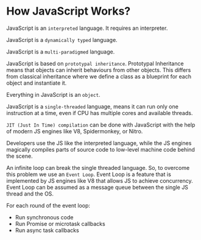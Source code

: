 # How JavaScript Works?

JavaScript is an `interpreted` language. It requires an interpreter.

JavaScript is a `dynamically typed` language.

JavaScript is a `multi-paradigmed` language.

JavaScript is based on `prototypal inheritance`. Prototypal Inheritance means that objects can inherit behaviours from other objects. This differs from classical inheritance where we define a class as a blueprint for each object and instantiate it.

Everything in JavaScript is an `object`.

JavaScript is a `single-threaded` language, means it can run only one instruction at a time, even if CPU has multiple cores and available threads.

`JIT (Just In Time) compilation` can be done with JavaScript with the help of modern JS engines like V8, Spidermonkey, or Nitro.

Developers use the JS like the interpreted language, while the JS engines magically compiles parts of source code to low-level machine code behind the scene.

An infinite loop can break the single threaded language. So, to overcome this problem we use an `Event Loop`. Event Loop is a feature that is implemented by JS engines like V8 that allows JS to achieve concurrency. Event Loop can be assumed as a message queue between the single JS thread and the OS.

For each round of the event loop:
- Run synchronous code
- Run Promise or microtask callbacks
- Run async task callbacks
